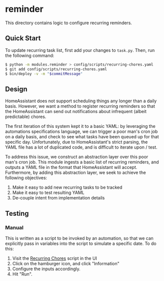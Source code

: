 # reminder

This directory contains logic to configure recurring reminders.

## Quick Start

To update recurring task list, first add your changes to `task.py`. Then, run the following command:

```bash
$ python -m modules.reminder > config/scripts/recurring-chores.yaml
$ git add config/scripts/recurring-chores.yaml
$ bin/deploy -v -m "$commitMessage"
```

## Design

HomeAssistant does not support scheduling things any longer than a daily basis. However, we want a method to register recurring reminders so that the HomeAssistant can send out notifications about infrequent (albeit predictable) chores.

The first iteration of this system kept it to a basic YAML: by leveraging the automations specifications language, we can trigger a poor man's cron job on a daily basis, and check to see what tasks have been queued up for that specific day. Unfortunately, due to HomeAssistant's strict parsing, the YAML file has a lot of duplicated code, and is difficult to iterate upon / test.

To address this issue, we construct an abstraction layer over this poor man's cron job. This module ingests a basic list of recurring reminders, and outputs a YAML file in the format that HomeAssistant will accept. Furthermore, by adding this abstraction layer, we seek to achieve the following objectives:

1.  Make it easy to add new recurring tasks to be tracked
2.  Make it easy to test resulting YAML
3.  De-couple intent from implementation details

## Testing

### Manual

This is written as a script to be invoked by an automation, so that we can explicitly pass in variables into the script to simulate a specific date. To do this:

1.  Visit the [Recurring Chores](http://control.home:8123/config/script/show/script.recurring_chores) script in the UI
2.  Click on the hamburger icon, and click "Information"
3.  Configure the inputs accordingly.
4.  Hit "Run".

